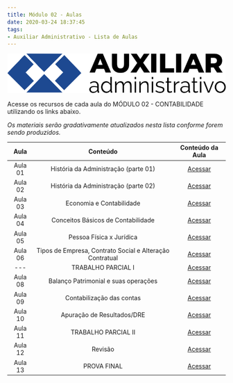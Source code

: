 ```yaml
---
title: Módulo 02 - Aulas
date: 2020-03-24 18:37:45
tags:
- Auxiliar Administrativo - Lista de Aulas
---
```


<img src="../../../assets/media/img/cursos/logo-auxiliar-administrativo-01.png" alt="Auxiliar Administrativo" title="Auxiliar Administrativo" class="img-50  bg-white">

Acesse os recursos de cada aula do MÓDULO 02 - CONTABILIDADE utilizando os links abaixo.

*Os materiais serão gradativamente atualizados nesta lista conforme forem sendo produzidos.*

| Aula    | Conteúdo                                      | Conteúdo da Aula |
| :-----: | :-----:                                       | :-----:          |
| Aula 01 | História da Administração (parte 01) | [Acessar](../aulas/aula-11)       | 
| Aula 02 | História da Administração (parte 02) | [Acessar](../aulas/aula-12)       | 
| Aula 03 | Economia e Contabilidade                      | [Acessar](../aulas/aula-13)      |
| Aula 04 | Conceitos Básicos de Contabilidade            | [Acessar](../aulas/aula-14)      |  
| Aula 05 | Pessoa Física x Jurídica                      | [Acessar](../aulas/aula-15)      | 
| Aula 06 | Tipos de Empresa, Contrato Social e Alteração Contratual | [Acessar](../aulas/aula-16)  | 
| --- | TRABALHO PARCIAL I | [Acessar](../aulas/aula-prova)     | 
| Aula 08 | Balanço Patrimonial e suas operações          | [Acessar](../aulas/aula-17)      | 
| Aula 09 | Contabilização das contas                     | [Acessar](../aulas/aula-18)      | 
| Aula 10 | Apuração de Resultados/DRE | [Acessar]()      | 
| Aula 11 | TRABALHO PARCIAL II                           | [Acessar]()      | 
| Aula 12 | Revisão                                       | [Acessar]()      | 
| Aula 13 | PROVA FINAL                                   | [Acessar](../aulas/aula-prova)      | 
